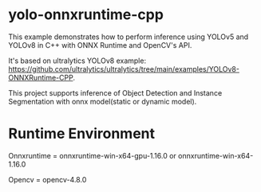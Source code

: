 # yolo-onnxruntime-cpp
This example demonstrates how to perform inference using YOLOv5 and YOLOv8 in C++ with ONNX Runtime and OpenCV's API.

It's based on ultralytics YOLOv8 example: https://github.com/ultralytics/ultralytics/tree/main/examples/YOLOv8-ONNXRuntime-CPP.

This project supports inference of Object Detection and Instance Segmentation with onnx model(static or dynamic model).
# Runtime Environment
Onnxruntime = onnxruntime-win-x64-gpu-1.16.0 or onnxruntime-win-x64-1.16.0

Opencv = opencv-4.8.0
